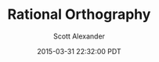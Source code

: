 ---
layout: podcast
title: "Rational Orthography"
author: Scott Alexander
description: https://slatestarcodex.com/2015/03/31/rational-orthography-2/
date: 2015-03-31 22:32:00 PDT
length: 635912
duration: 159
guid: rational-orthography-2
---